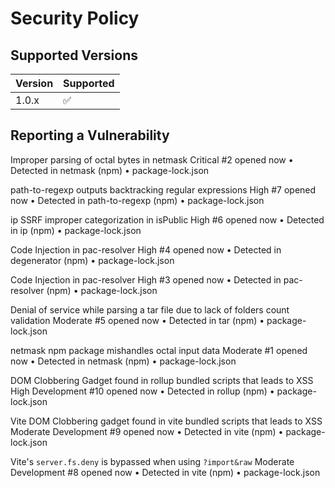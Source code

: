 # Security Policy

## Supported Versions

| Version | Supported          |
| ------- | ------------------ |
| 1.0.x   | :white_check_mark: |

## Reporting a Vulnerability

Improper parsing of octal bytes in netmask Critical
#2 opened now • Detected in netmask (npm) • package-lock.json

path-to-regexp outputs backtracking regular expressions High
#7 opened now • Detected in path-to-regexp (npm) • package-lock.json

ip SSRF improper categorization in isPublic High
#6 opened now • Detected in ip (npm) • package-lock.json

Code Injection in pac-resolver High
#4 opened now • Detected in degenerator (npm) • package-lock.json

Code Injection in pac-resolver High
#3 opened now • Detected in pac-resolver (npm) • package-lock.json

Denial of service while parsing a tar file due to lack of folders count validation Moderate
#5 opened now • Detected in tar (npm) • package-lock.json

netmask npm package mishandles octal input data Moderate
#1 opened now • Detected in netmask (npm) • package-lock.json

DOM Clobbering Gadget found in rollup bundled scripts that leads to XSS High Development
#10 opened now • Detected in rollup (npm) • package-lock.json

Vite DOM Clobbering gadget found in vite bundled scripts that leads to XSS Moderate Development
#9 opened now • Detected in vite (npm) • package-lock.json

Vite's `server.fs.deny` is bypassed when using `?import&raw` Moderate Development
#8 opened now • Detected in vite (npm) • package-lock.json
